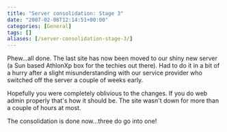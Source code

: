```yaml
---
title: "Server consolidation: Stage 3"
date: "2007-02-08T12:14:51+00:00"
categories: [General]
tags: []
aliases: [/server-consolidation-stage-3/]
---
```


Phew...all done. The last site has now been moved to our shiny new server (a Sun based AthlonXp box for the techies out there). Had to do it in a bit of a hurry after a slight misunderstanding with our service provider who switched off the server a couple of weeks early.

Hopefully you were completely oblivious to the changes. If you do web admin properly that's how it should be. The site wasn't down for more than a couple of hours at most.

The consolidation is done now...three do go into one!
